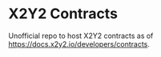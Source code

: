 # X2Y2 Contracts

Unofficial repo to host X2Y2 contracts as of https://docs.x2y2.io/developers/contracts.
